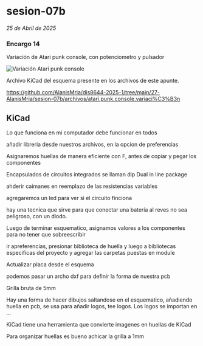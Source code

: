# sesion-07b

*25 de Abril de 2025*

### Encargo 14

Variación de Atari punk console, con potenciometro y pulsador

![Variación Atari punk console](https://github.com/user-attachments/assets/725fb0ee-8c2a-415e-917e-7e6fd51f7bae)

Archivo KiCad del esquema presente en los archivos de este apunte.

<https://github.com/AlanisMria/dis8644-2025-1/tree/main/27-AlanisMria/sesion-07b/archivos/atari.punk.console.variaci%C3%B3n>


## KiCad

Lo que funciona en mi computador debe funcionar en todos

añadir libreria desde nuestros archivos, en la opcion de preferencias

Asignaremos huellas de manera eficiente con F, antes de copiar y pegar los componentes

Encapsulados de circuitos integrados se llaman dip Dual in line package

ahderir caimanes en reemplazo de las resistencias variables

agregaremos un led para ver si el circuito finciona

hay una tecnica que sirve para que conectar una batería al reves no sea peligroso, con un diodo.

Luego de terminar esquematico, asignamos valores a los componentes para no tener que sobreescribir

ir apreferencias, presionar biblioteca de huella y luego a bibliotecas especificas del proyecto y agregar las carpetas puestas en module

Actualizar placa desde el esquema

podemos pasar un archo dxf para definir la forma de nuestra pcb

Grilla bruta de 5mm

Hay una forma de hacer dibujos saltandose en el esquematico, añadiendo huella en pcb, se usa para añadir logos, tee logos. Los logos se importan en ...

KiCad tiene una herramienta que convierte imagenes en huellas de KiCad

Para organizar huellas es bueno achicar la grilla a 1mm
